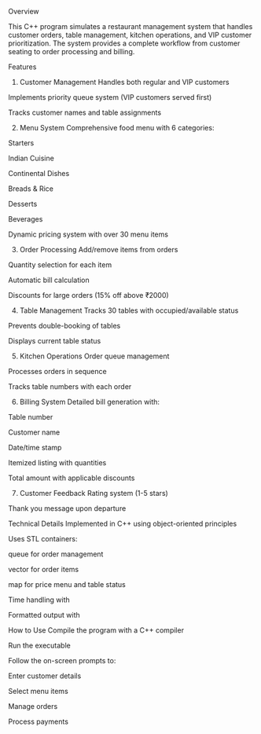 Overview

This C++ program simulates a restaurant management system that handles customer orders, table management, kitchen operations, and VIP customer prioritization. The system provides a complete workflow from customer seating to order processing and billing.

Features
1. Customer Management
Handles both regular and VIP customers

Implements priority queue system (VIP customers served first)

Tracks customer names and table assignments

2. Menu System
Comprehensive food menu with 6 categories:

Starters

Indian Cuisine

Continental Dishes

Breads & Rice

Desserts

Beverages

Dynamic pricing system with over 30 menu items

3. Order Processing
Add/remove items from orders

Quantity selection for each item

Automatic bill calculation

Discounts for large orders (15% off above ₹2000)

4. Table Management
Tracks 30 tables with occupied/available status

Prevents double-booking of tables

Displays current table status

5. Kitchen Operations
Order queue management

Processes orders in sequence

Tracks table numbers with each order

6. Billing System
Detailed bill generation with:

Table number

Customer name

Date/time stamp

Itemized listing with quantities

Total amount with applicable discounts

7. Customer Feedback
Rating system (1-5 stars)

Thank you message upon departure

Technical Details
Implemented in C++ using object-oriented principles

Uses STL containers:

queue for order management

vector for order items

map for price menu and table status

Time handling with <ctime>

Formatted output with <iomanip>

How to Use
Compile the program with a C++ compiler

Run the executable

Follow the on-screen prompts to:

Enter customer details

Select menu items

Manage orders

Process payments
